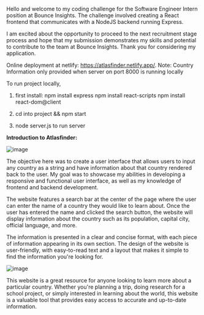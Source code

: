 Hello and welcome to my coding challenge for the Software Engineer Intern position at Bounce Insights. The challenge involved creating a React frontend that communicates with a NodeJS backend running Express.

I am excited about the opportunity to proceed to the next recruitment stage process and hope that my submission demonstrates my skills and potential to contribute to the team at Bounce Insights. Thank you for considering my application.


Online deployment at netlify: https://atlasfinder.netlify.app/.
Note: Country Information only provided when server on port 8000 is running locally

To run project locally, 
1. first install:
npm install express
npm install react-scripts
npm install react-dom@client

2. cd into project  && npm start
3. node server.js to run server




**Introduction to Atlasfinder:**

![image](https://user-images.githubusercontent.com/71699703/234978917-d35f7ae4-79a9-46ac-a80e-98ebc62c38cf.png)

The objective here was to create a user interface that allows users to input any country as a string and have information about that country rendered back to the user. My goal was to showcase my abilities in developing a responsive and functional user interface, as well as my knowledge of frontend and backend development.

The website features a search bar at the center of the page where the user can enter the name of a country they would like to learn about. Once the user has entered the name and clicked the search button, the website will display information about the country such as its population, capital city, official language, and more.

The information is presented in a clear and concise format, with each piece of information appearing in its own section. The design of the website is user-friendly, with easy-to-read text and a layout that makes it simple to find the information you're looking for.


![image](https://user-images.githubusercontent.com/71699703/234981021-12d7dd31-7468-41b8-9fc2-6592e9a268e3.png)


This website is a great resource for anyone looking to learn more about a particular country. Whether you're planning a trip, doing research for a school project, or simply interested in learning about the world, this website is a valuable tool that provides easy access to accurate and up-to-date information.
